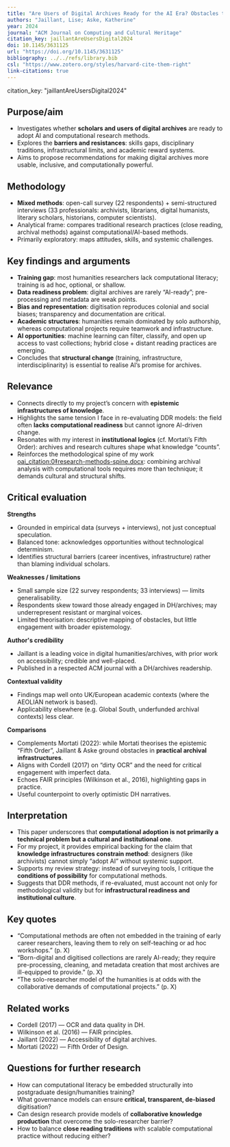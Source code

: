 ```yaml
---
title: "Are Users of Digital Archives Ready for the AI Era? Obstacles to the Application of Computational Research Methods and New Opportunities"
authors: "Jaillant, Lise; Aske, Katherine"
year: 2024
journal: "ACM Journal on Computing and Cultural Heritage"
citation_key: jaillantAreUsersDigital2024
doi: 10.1145/3631125
url: "https://doi.org/10.1145/3631125"
bibliography: ../../refs/library.bib
csl: "https://www.zotero.org/styles/harvard-cite-them-right"
link-citations: true
---
```

citation_key: "jaillantAreUsersDigital2024"

## Purpose/aim
- Investigates whether **scholars and users of digital archives** are ready to adopt AI and computational research methods.  
- Explores the **barriers and resistances**: skills gaps, disciplinary traditions, infrastructural limits, and academic reward systems.  
- Aims to propose recommendations for making digital archives more usable, inclusive, and computationally powerful.

## Methodology
- **Mixed methods**: open-call survey (22 respondents) + semi-structured interviews (33 professionals: archivists, librarians, digital humanists, literary scholars, historians, computer scientists).  
- Analytical frame: compares traditional research practices (close reading, archival methods) against computational/AI-based methods.  
- Primarily exploratory: maps attitudes, skills, and systemic challenges.

## Key findings and arguments
- **Training gap**: most humanities researchers lack computational literacy; training is ad hoc, optional, or shallow.  
- **Data readiness problem**: digital archives are rarely “AI-ready”; pre-processing and metadata are weak points.  
- **Bias and representation**: digitisation reproduces colonial and social biases; transparency and documentation are critical.  
- **Academic structures**: humanities remain dominated by solo authorship, whereas computational projects require teamwork and infrastructure.  
- **AI opportunities**: machine learning can filter, classify, and open up access to vast collections; hybrid close + distant reading practices are emerging.  
- Concludes that **structural change** (training, infrastructure, interdisciplinarity) is essential to realise AI’s promise for archives.

## Relevance
- Connects directly to my project’s concern with **epistemic infrastructures of knowledge**.  
- Highlights the same tension I face in re-evaluating DDR models: the field often **lacks computational readiness** but cannot ignore AI-driven change.  
- Resonates with my interest in **institutional logics** (cf. Mortati’s Fifth Order): archives and research cultures shape what knowledge “counts”.  
- Reinforces the methodological spine of my work [oai_citation:0‡research-methods-spine.docx](file-service://file-8NbCxS954PQdexv8vsbn7R): combining archival analysis with computational tools requires more than technique; it demands cultural and structural shifts.

## Critical evaluation
**Strengths**
- Grounded in empirical data (surveys + interviews), not just conceptual speculation.  
- Balanced tone: acknowledges opportunities without technological determinism.  
- Identifies structural barriers (career incentives, infrastructure) rather than blaming individual scholars.  

**Weaknesses / limitations**
- Small sample size (22 survey respondents; 33 interviews) — limits generalisability.  
- Respondents skew toward those already engaged in DH/archives; may underrepresent resistant or marginal voices.  
- Limited theorisation: descriptive mapping of obstacles, but little engagement with broader epistemology.  

**Author's credibility**
- Jaillant is a leading voice in digital humanities/archives, with prior work on accessibility; credible and well-placed.  
- Published in a respected ACM journal with a DH/archives readership.

**Contextual validity**
- Findings map well onto UK/European academic contexts (where the AEOLIAN network is based).  
- Applicability elsewhere (e.g. Global South, underfunded archival contexts) less clear.

**Comparisons**
- Complements Mortati (2022): while Mortati theorises the epistemic “Fifth Order”, Jaillant & Aske ground obstacles in **practical archival infrastructures**.  
- Aligns with Cordell (2017) on “dirty OCR” and the need for critical engagement with imperfect data.  
- Echoes FAIR principles (Wilkinson et al., 2016), highlighting gaps in practice.  
- Useful counterpoint to overly optimistic DH narratives.

## Interpretation
- This paper underscores that **computational adoption is not primarily a technical problem but a cultural and institutional one**.  
- For my project, it provides empirical backing for the claim that **knowledge infrastructures constrain method**: designers (like archivists) cannot simply “adopt AI” without systemic support.  
- Supports my review strategy: instead of surveying tools, I critique the **conditions of possibility** for computational methods.  
- Suggests that DDR methods, if re-evaluated, must account not only for methodological validity but for **infrastructural readiness and institutional culture**.  

## Key quotes
- “Computational methods are often not embedded in the training of early career researchers, leaving them to rely on self-teaching or ad hoc workshops.” (p. X)  
- “Born-digital and digitised collections are rarely AI-ready; they require pre-processing, cleaning, and metadata creation that most archives are ill-equipped to provide.” (p. X)  
- “The solo-researcher model of the humanities is at odds with the collaborative demands of computational projects.” (p. X)  

## Related works
- Cordell (2017) — OCR and data quality in DH.  
- Wilkinson et al. (2016) — FAIR principles.  
- Jaillant (2022) — Accessibility of digital archives.  
- Mortati (2022) — Fifth Order of Design.  

## Questions for further research
- How can computational literacy be embedded structurally into postgraduate design/humanities training?  
- What governance models can ensure **critical, transparent, de-biased** digitisation?  
- Can design research provide models of **collaborative knowledge production** that overcome the solo-researcher barrier?  
- How to balance **close reading traditions** with scalable computational practice without reducing either?  
